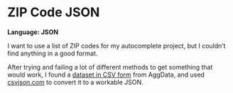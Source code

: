 # ZIP Code JSON
<strong>Language: JSON</strong>

I want to use a list of ZIP codes for my autocomplete project, but I couldn’t find anything in a good format. 

After trying and failing a lot of different methods to get something that would work, I found a [dataset in CSV form](https://www.aggdata.com/free/united-states-zip-codes) from AggData, and used [csvjson.com](https://www.csvjson.com/) to convert it to a workable JSON.
